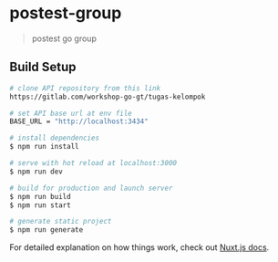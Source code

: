 # postest-group

> postest go group

## Build Setup

``` bash
# clone API repository from this link
https://gitlab.com/workshop-go-gt/tugas-kelompok

# set API base url at env file
BASE_URL = "http://localhost:3434"

# install dependencies
$ npm run install

# serve with hot reload at localhost:3000
$ npm run dev

# build for production and launch server
$ npm run build
$ npm run start

# generate static project
$ npm run generate
```

For detailed explanation on how things work, check out [Nuxt.js docs](https://nuxtjs.org).
